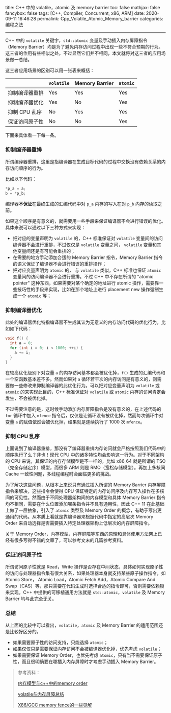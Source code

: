 title: C++ 中的 volatile，atomic 及 memory barrier
toc: false
mathjax: false
fancybox: false
tags: [C++, Compiler, Concurrent, x86, ARM]
date: 2020-09-11 16:46:28
permalink: Cpp_Volatile_Atomic_Memory_barrier
categories: 编程之法

---

C++ 中的 `volatile` 关键字，`std::atomic` 变量及手动插入内存屏障指令（Memory Barrier）均是为了避免内存访问过程中出现一些不符合预期的行为。这三者的作用有些相似之处，不过显然它们并不相同，本文就将对这三者的应用场景做一总结。

<!--more-->

这三者应用场景的区别可以用一张表来概括：

|                | `volatile` | Memory Barrier | `atomic` |
| -------------- | ---------- | -------------- | -------- |
| 抑制编译器重排 | Yes        | Yes            | Yes      |
| 抑制编译器优化 | Yes        | No             | Yes      |
| 抑制 CPU 乱序  | No         | Yes            | Yes      |
| 保证访问原子性 | No         | No             | Yes      |

下面来具体看一下每一条。

### 抑制编译器重排

所谓编译器重排，这里是指编译器在生成目标代码的过程中交换没有依赖关系的内存访问顺序的行为。

比如以下代码：

``` C++
*p_a = a;
b = *p_b;
```

编译器**不保证**在最终生成的汇编代码中对 `p_a` 内存的写入在对 `p_b` 内存的读取之前。

如果这个顺序是有意义的，就需要用一些手段来保证编译器不会进行错误的优化。具体来说可以通过以下三种方式来实现：

- 把对应的变量声明为 `volatile` 的，C++ 标准保证对 `volatile` 变量间的访问编译器不会进行重排，不过仅仅是  `volatile` 变量之间， `volatile` 变量和其他变量间还是有可能会重排的；
- 在需要的地方手动添加合适的 Memory Barrier 指令，Memory Barrier 指令的语义保证了编译器不会进行错误的重排操作；
- 把对应变量声明为 `atomic` 的， 与 `volatile` 类似，C++ 标准也保证 `atomic` 变量间的访问编译器不会进行重排。不过 C++ 中不存在所谓的 "atomic pointer" 这种东西，如果需要对某个确定的地址进行 atomic 操作，需要靠一些技巧性的手段来实现，比如在那个地址上进行 placement new 操作强制生成一个 `atomic` 等；

### 抑制编译器优化

此处的编译器优化特指编译器不生成其认为无意义的内存访问代码的优化行为，比如如下代码：

```C++
void f() {
  int a = 0;
  for (int i = 0; i < 1000; ++i) {
    a += i;
  }
}
```

在较高优化级别下对变量 `a` 的内存访问基本都会被优化掉，`f()` 生成的汇编代码和一个空函数基本差不多。然而如果对 `a` 循环若干次的内存访问是有意义的，则需要做一些修改来抑制编译器的此优化行为。可以把对应变量声明为 `volatile` 或 `atomic` 的来实现此目的，C++ 标准保证对 `volatile` 或 `atomic` 内存的访问肯定会发生，不会被优化掉。

不过需要注意的是，这时候手动添加内存屏障指令是没有意义的，在上述代码的 `for` 循环中加入 `mfence` 指令后，仅仅是让循环没有被优化掉，然而每次循环中对变量 `a` 的赋值依然会被优化掉，结果就是连续执行了 1000 次 `mfence`。

### 抑制 CPU 乱序

上面说到了编译器重排，那没有了编译器重排内存访问就会严格按照我们代码中的顺序执行了么？非也！现代 CPU 中的诸多特性均会影响这一行为。对于不同架构的 CPU 来说，其保证的内存存储模型是不一样的，比如 x86_64 就是所谓的 TSO（完全存储定序）模型，而很多 ARM 则是 RMO（宽松存储模型）。再加上多核间 Cache 一致性问题，多线程编程时会面临更多的挑战。

为了解决这些问题，从根本上来说只有通过插入所谓的 Memory Barrier 内存屏障指令来解决，这些指令会使得 CPU 保证特定的内存访问序及内存写入操作在多核间的可见性。然而由于不同处理器架构间的内存模型和具体 Memory Barrier 指令均不相同，需要在什么位置添加哪条指令并不具有通用性，因此 C++ 11 在此基础上做了一层抽象，引入了 `atomic` 类型及 Memory Order 的概念，有助于写出更通用的代码。从本质上看就是靠编译器来根据代码中指定的高层次 Memory Order 来自动选择是否需要插入特定处理器架构上低层次的内存屏障指令。

关于 Memory Order，内存模型，内存屏障等东西的原理和具体使用方法网上已经有很多写得不错的文章了，可以参考文末的几篇参考资料。

### 保证访问原子性

所谓访问原子性就是 Read，Write 操作是否存在中间状态，具体如何实现原子性的访问与处理器指令集有很大关系，如果处理器本身就支持某些原子操作指令，如 Atomic Store， Atomic Load，Atomic Fetch Add，Atomic Compare And Swap（CAS）等，那只需要在代码生成时选择合适的指令即可，否则需要依赖锁来实现。C++ 中提供的可移植通用方法就是 `std::atomic`，`volatile` 及 Memory Barrier 均与此完全无关。

### 总结

从上面的比较中可以看出，`volatile`，`atomic` 及 Memory Barrier 的适用范围还是比较好区分的。

- 如果需要原子性的访问支持，只能选择 `atomic`；
- 如果仅仅只是需要保证内存访问不会被编译器优化掉，优先考虑 `volatile`；
- 如果需要保证 Memory Order，也优先考虑 `atomic`，只有当不需要保证原子性，而且很明确要在哪插入内存屏障时才考虑手动插入 Memory Barrier。



> 参考资料：
>
> [内存模型与c++中的memory order](https://www.cnblogs.com/ishen/p/13200838.html)
>
> [volatile与内存屏障总结](https://zhuanlan.zhihu.com/p/43526907)
>
> [X86/GCC memory fence的一些见解](https://zhuanlan.zhihu.com/p/41872203)